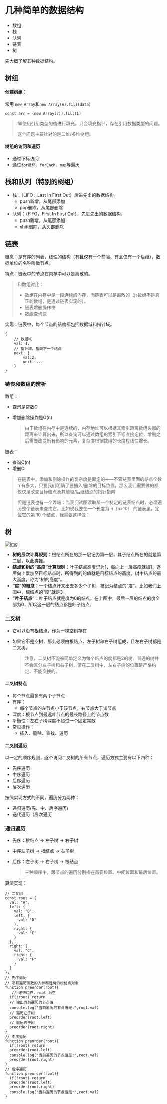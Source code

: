 # 几种简单的数据结构

- 数组
- 栈
- 队列
- 链表
- 树

先大概了解五种数据结构。

## 树组



#### 创建树组：



常用 `new Array`和`new Array(n).fill(data)`

```
const arr = (new Array(7)).fill(1)
```



> fill使用引用类型的值进行填充，只会填充指针，存在引用数据类型的问题。
>
> 这个问题主要针对的是二维/多维树组。

#### 树组的访问和遍历



- 通过下标访问
- 通过`for循环`、`forEach`、`map`等遍历

## 栈和队列（特别的树组）



- 栈：（LIFO，Last In First Out）后进先出的数据结构。
  - push新增，从尾部添加
  - pop删除，从尾部删除
- 队列：（FIFO，First In First Out），先进先出的数据结构。
  - push新增，从尾部添加
  - shift删除，从头部删除

## 链表



概念：是有序的列表，线性的结构（有且仅有一个前驱、有且仅有一个后继），数据单位的名称叫做节点。

特点：链表中的节点在内存中可以是离散的。

> 和数组对比：
>
> - 数组在内存中是一段连续的内存，而链表可以是离散的（js数组不是真正的数组，是通过链表实现的）。
> - 链表增删操作快
> - 数组查询快

实现：链表中，每个节点的结构都包括数据域和指针域。

```
{
    // 数据域
    val: 1,
    // 指针域，指向下一个结点
    next: {
        val:2,
        next: ...
    }
}   
```



### 链表和数组的辨析



数组：

- 查询是常数O

- 增加删除操作是O(n)

  > 由于数组在内存中是连续的，内存地址可以根据其索引距离数组头部的距离来计算出来，所以查询可以通过数组的索引下标直接定位，增删之后需要改变所有影响的元素，复杂度根据数组的长度程线性增长。

链表：

- 查询O(n)
- 增删O

> 在链表中，添加和删除操作的复杂度是固定的——不管链表里面的结点个数 n 有多大，只要我们明确了要插入/删除的目标位置，那么我们需要做的都仅仅是改变目标结点及其前驱/后继结点的指针指向
>
> 但是链表也有一个弊端：当我们试图读取某一个特定的链表结点时，必须遍历整个链表来查找它。比如说我要在一个长度为 n（n>10） 的链表里，定位它的第 10 个结点，我需要这样做：

## 树



[![img](https://camo.githubusercontent.com/a41c7cf0c40a74d4d368dffb41fb18fb1e0713ef53bbac06cd5a7700a58316d2/68747470733a2f2f732e706f6574726965732e776f726b2f696d616765732f32303231303930353131303834312e706e67)](https://camo.githubusercontent.com/a41c7cf0c40a74d4d368dffb41fb18fb1e0713ef53bbac06cd5a7700a58316d2/68747470733a2f2f732e706f6574726965732e776f726b2f696d616765732f32303231303930353131303834312e706e67)

- **树的层次计算规则**：根结点所在的那一层记为第一层，其子结点所在的就是第二层，以此类推。
- **结点和树的“高度”计算规则**：叶子结点高度记为1，每向上一层高度就加1，逐层向上累加至目标结点时，所得到的的值就是目标结点的高度。树中结点的最大高度，称为“树的高度”。
- **“度”的概念**：一个结点开叉出去多少个子树，被记为结点的“度”。比如我们上图中，根结点的“度”就是3。
- **“叶子结点”**：叶子结点就是度为0的结点。在上图中，最后一层的结点的度全部为0，所以这一层的结点都是叶子结点。

### 二叉树



- 它可以没有根结点，作为一棵空树存在

- 如果它不是空树，那么必须由根结点、左子树和右子树组成，且左右子树都是二叉树。

  > 注意，二叉树不能被简单定义为每个结点的度都是2的树。普通的树并不会区分左子树和右子树，但在二叉树中，左右子树的位置是严格约定、不能交换的。

#### 二叉树特点

- 每个节点最多有两个子节点
- 有序：
  - 每个节点的左节点小于该节点，右节点大于该节点
- 深度：根节点到最远叶节点的最长路径上的节点数
- 平衡性：左右子树深度不超过一个固定常数
- 常见操作：
  - 插入、删除、查找、遍历

#### 二叉树遍历



以一定的顺序规则，逐个访问二叉树的所有节点，遍历方式主要有以下四种：

- 先序遍历
- 中序遍历
- 后序遍历
- 层次遍历

按照实现方式的不同，遍历分为两种：

- 递归遍历(先、中、后序遍历)
- 迭代遍历（层次遍历

### 递归遍历



- 先序：根结点 -> 左子树 -> 右子树

- 中序左子树 -> 根结点 -> 右子树

- 后序：左子树 -> 右子树 -> 根结点

  > 三种顺序中，跟节点的遍历分别排在首要位置、中间位置和最后位置。

算法实现：

```
// 二叉树
const root = {
  val: "A",
  left: {
    val: "B",
    left: {
      val: "D"
    },
    right: {
      val: "E"
    }
  },
  right: {
    val: "C",
    right: {
      val: "F"
    }
  }
};
// 先序遍历
// 所有遍历函数的入参都是树的根结点对象
function preorder(root){
   // 递归边界，root 为空
  if(!root) return
  // 输出当前遍历的节点值
  console.log("当前遍历的节点值是:",root.val)
  // 遍历左子树
  preorder(root.left)
  // 遍历右子树
  preorder(root.right)
}
// 中序遍历
function preorder(root){
  if(!root) return
  preorder(root.left)
  console.log("当前遍历的节点值是:",root.val)
  preorder(root.right)
}
// 后序遍历
function preorder(root){
  if(!root) return
  preorder(root.left)
  preorder(root.right)
  console.log("当前遍历的节点值是:",root.val)
}
```